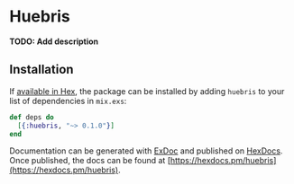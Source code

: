 # Huebris

**TODO: Add description**

## Installation

If [available in Hex](https://hex.pm/docs/publish), the package can be installed
by adding `huebris` to your list of dependencies in `mix.exs`:

```elixir
def deps do
  [{:huebris, "~> 0.1.0"}]
end
```

Documentation can be generated with [ExDoc](https://github.com/elixir-lang/ex_doc)
and published on [HexDocs](https://hexdocs.pm). Once published, the docs can
be found at [https://hexdocs.pm/huebris](https://hexdocs.pm/huebris).

